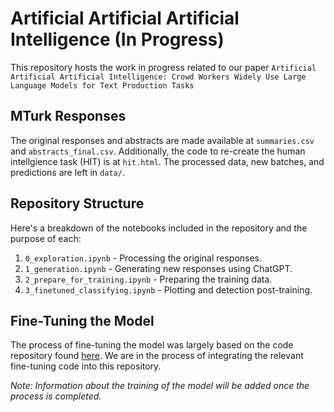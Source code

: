 # Artificial Artificial Artificial Intelligence (In Progress)

This repository hosts the work in progress related to our paper `Artificial Artificial Artificial Intelligence: Crowd Workers Widely Use Large Language Models for Text Production Tasks`

## MTurk Responses
The original responses and abstracts are made available at `summaries.csv` and `abstracts_final.csv`. Additionally, the code to re-create the human intellgience task (HIT) is at `hit.html`. The processed data, new batches, and predictions are left in `data/`. 

## Repository Structure
Here's a breakdown of the notebooks included in the repository and the purpose of each:

1. `0_exploration.ipynb` - Processing the original responses.
2. `1_generation.ipynb` - Generating new responses using ChatGPT.
3. `2_prepare_for_training.ipynb` - Preparing the training data.
4. `3_finetuned_classifying.ipynb` - Plotting and detection post-training.

## Fine-Tuning the Model
The process of fine-tuning the model was largely based on the code repository found [here](https://github.com/AGMoller/worker_vs_gpt/). We are in the process of integrating the relevant fine-tuning code into this repository. 

_Note: Information about the training of the model will be added once the process is completed._